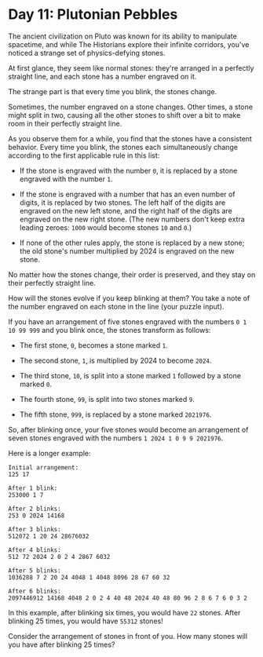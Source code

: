 # Day 11: Plutonian Pebbles

The ancient civilization on Pluto was known for its ability to manipulate
spacetime, and while The Historians explore their infinite corridors, you've
noticed a strange set of physics-defying stones.

At first glance, they seem like normal stones: they're arranged in a perfectly
straight line, and each stone has a number engraved on it.

The strange part is that every time you blink, the stones change.

Sometimes, the number engraved on a stone changes. Other times, a stone might
split in two, causing all the other stones to shift over a bit to make room in
their perfectly straight line.

As you observe them for a while, you find that the stones have a consistent
behavior. Every time you blink, the stones each simultaneously change according
to the first applicable rule in this list:

- If the stone is engraved with the number `0`, it is replaced by a stone
  engraved with the number `1`.

- If the stone is engraved with a number that has an even number of digits, it
  is replaced by two stones. The left half of the digits are engraved on the new
  left stone, and the right half of the digits are engraved on the new right
  stone. (The new numbers don't keep extra leading zeroes: `1000` would become
  stones `10` and `0`.)

- If none of the other rules apply, the stone is replaced by a new stone; the
  old stone's number multiplied by 2024 is engraved on the new stone.

No matter how the stones change, their order is preserved, and they stay on
their perfectly straight line.

How will the stones evolve if you keep blinking at them? You take a note of the
number engraved on each stone in the line (your puzzle input).

If you have an arrangement of five stones engraved with the numbers `0 1 10 99
999` and you blink once, the stones transform as follows:

- The first stone, `0`, becomes a stone marked `1`.

- The second stone, `1`, is multiplied by 2024 to become `2024`.

- The third stone, `10`, is split into a stone marked `1` followed by a stone
  marked `0`.

- The fourth stone, `99`, is split into two stones marked `9`.

- The fifth stone, `999`, is replaced by a stone marked `2021976`.

So, after blinking once, your five stones would become an arrangement of seven
stones engraved with the numbers `1 2024 1 0 9 9 2021976`.

Here is a longer example:

```
Initial arrangement:
125 17

After 1 blink:
253000 1 7

After 2 blinks:
253 0 2024 14168

After 3 blinks:
512072 1 20 24 28676032

After 4 blinks:
512 72 2024 2 0 2 4 2867 6032

After 5 blinks:
1036288 7 2 20 24 4048 1 4048 8096 28 67 60 32

After 6 blinks:
2097446912 14168 4048 2 0 2 4 40 48 2024 40 48 80 96 2 8 6 7 6 0 3 2
```

In this example, after blinking six times, you would have `22` stones. After
blinking 25 times, you would have `55312` stones!

Consider the arrangement of stones in front of you. How many stones will you
have after blinking 25 times?

